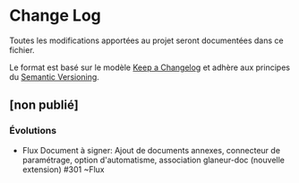 # Change Log

Toutes les modifications apportées au projet seront documentées dans ce fichier.

Le format est basé sur le modèle [Keep a Changelog](http://keepachangelog.com/) 
et adhère aux principes du [Semantic Versioning](http://semver.org/).

## [non publié]


### Évolutions

- Flux Document à signer: Ajout de documents annexes, connecteur de paramétrage, option d'automatisme, association glaneur-doc (nouvelle extension) #301 ~Flux

